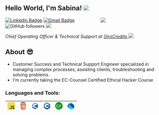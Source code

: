 <h2>Hello World, I'm Sabina! <img src="https://media.giphy.com/media/12oufCB0MyZ1Go/giphy.gif" width="50"></h2>
<img align='right' src='https://media.giphy.com/media/L1R1tvI9svkIWwpVYr/giphy.gif' width='200"'>


 [![Linkedin Badge](https://img.shields.io/badge/-Sabina-blue?style=flat-square&logo=Linkedin&logoColor=white&link=https://www.linkedin.com/in/sabina-brufani-2315131/)](https://www.linkedin.com/in/sabina-brufani-2315131/) 
[![Gmail Badge](https://img.shields.io/badge/-Gmail-Red?style=flat-square&logo=Gmail&logoColor=red&color=d3d3d3&link=mailto:csabina.brufani@gmail.com)](mailto:sabina.brufani@gmail.com)
![GitHub followers](https://img.shields.io/github/followers/sabinabrufani?label=Follow&style=social)
![](https://visitor-badge.glitch.me/badge?page_id=sabinabrufani.sabinabrufani)
<p><em> Chief Operating Officer & Technical Support at  <a href="https://girocredito.it/"> GiroCredito  </a><img src="https://media.giphy.com/media/WUlplcMpOCEmTGBtBW/giphy.gif" width="30"> 
</em></p>

## About :sunglasses:
- Customer Success and Technical Support Engineer specialized in managing complex processes, assisting clients, troubleshooting and solving problems.
- I'm currently taking the EC-Counsel Certified Ethical Hacker Course 

### Languages and Tools:

  | <img src="https://raw.githubusercontent.com/github/explore/80688e429a7d4ef2fca1e82350fe8e3517d3494d/topics/javascript/javascript.png" alt="javascript" width="24"> | <img src="https://raw.githubusercontent.com/github/explore/80688e429a7d4ef2fca1e82350fe8e3517d3494d/topics/html/html.png" alt="HTML" width="24"> | <img src="https://raw.githubusercontent.com/github/explore/80688e429a7d4ef2fca1e82350fe8e3517d3494d/topics/c/c.png" alt="C" width="24">| <img src="https://raw.githubusercontent.com/github/explore/80688e429a7d4ef2fca1e82350fe8e3517d3494d/topics/cpp/cpp.png" alt="C" width="24"> | <img src="https://raw.githubusercontent.com/github/explore/80688e429a7d4ef2fca1e82350fe8e3517d3494d/topics/csharp/csharp.png" alt="C#" width="24"> | <img src="https://raw.githubusercontent.com/github/explore/80688e429a7d4ef2fca1e82350fe8e3517d3494d/topics/dart/dart.png" alt="Dart" width="24">
|---|---|---|---|---|---|
